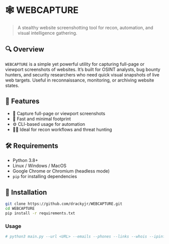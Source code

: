 # 🕸️ WEBCAPTURE

> A stealthy website screenshotting tool for recon, automation, and visual intelligence gathering.

## 🔍 Overview

`WEBCAPTURE` is a simple yet powerful utility for capturing full-page or viewport screenshots of websites. It’s built for OSINT analysts, bug bounty hunters, and security researchers who need quick visual snapshots of live web targets. Useful in reconnaissance, monitoring, or archiving website states.

## 🚀 Features

- 📸 Capture full-page or viewport screenshots
- 🧠 Fast and minimal footprint
- ⚙️ CLI-based usage for automation
- 🕵️‍♂️ Ideal for recon workflows and threat hunting

## 🛠️ Requirements

- Python 3.8+
- Linux / Windows / MacOS
- Google Chrome or Chromium (headless mode)
- `pip` for installing dependencies

## 🧪 Installation

```bash
git clone https://github.com/drackyjr/WEBCAPTURE.git
cd WEBCAPTURE
pip install -r requirements.txt
```

### Usage 
```bash
# python3 main.py --url <URL> --emails --phones --links --whois --ipinfo --subdomains
```



